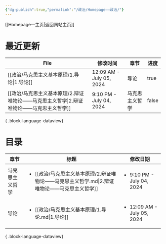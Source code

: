 ```yaml
---
{"dg-publish":true,"permalink":"/政治/Homepage——政治/"}
---
```


[[Homepage—主页\|返回网站主页]]
# 最近更新
| File                                                   | 修改时间                     | 章节      | 进度    |
| ------------------------------------------------------ | ------------------------ | ------- | ----- |
| [[政治/马克思主义基本原理/1.导论\|1.导论]]                         | 12:09 AM - July 05, 2024 | 导论      | true  |
| [[政治/马克思主义基本原理/2.辩证唯物论——马克思主义哲学\|2.辩证唯物论——马克思主义哲学]] | 9:10 PM - July 04, 2024  | 马克思主义哲学 | false |

{ .block-language-dataview}

# 目录
| 章节      | 标题                                                                        | 修改日期                                       |
| ------- | ------------------------------------------------------------------------- | ------------------------------------------ |
| 马克思主义哲学 | <ul><li>[[政治/马克思主义基本原理/2.辩证唯物论——马克思主义哲学.md\\|2.辩证唯物论——马克思主义哲学]]</li></ul> | <ul><li>9:10 PM - July 04, 2024</li></ul>  |
| 导论      | <ul><li>[[政治/马克思主义基本原理/1.导论.md\\|1.导论]]</li></ul>                         | <ul><li>12:09 AM - July 05, 2024</li></ul> |

{ .block-language-dataview}
